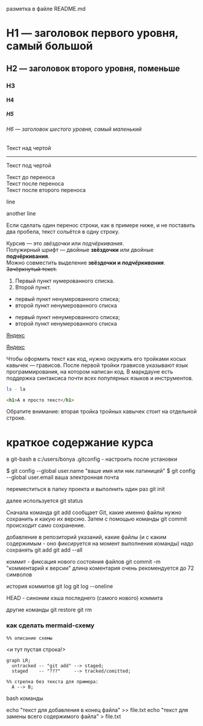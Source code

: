 разметка в файле README.md

# H1 — заголовок первого уровня, самый большой
## H2 — заголовок второго уровня, поменьше
### H3
#### H4
##### H5
###### H6 — заголовок шестого уровня, самый маленький

Текст над чертой

---

Текст под чертой 

Текст до переноса  
Текст после переноса <br>
Текст после второго переноса 

line

another line  

Если сделать один перенос строки, как в примере ниже, и не поставить два пробела, текст сольётся в одну строку.

Курсив — это *звёздочки* или _подчёркивания_.  
Полужирный шрифт — двойные **звёздочки** или двойные __подчёркивания__.  
Можно совместить выделение **звёздочки и _подчёркивания_**.  
~~Зачёркнутый текст.~~ 

1. Первый пункт нумерованного списка.
2. Второй пункт. 

* первый пункт ненумерованного списка;
* второй пункт ненумерованного списка

- первый пункт ненумерованного списка;
- второй пункт ненумерованного списка

[Яндекс](https://www.yandex.ru) 

[Яндекс](https://www.yandex.ru "Я Yandex!") 

Чтобы оформить текст как код, нужно окружить его тройками косых кавычек — грависов. После первой тройки грависов указывают язык программирования, на котором написан код. В маркдауне есть поддержка синтаксиса почти всех популярных языков и инструментов.  
```bash
ls - la
```
```html
<h1>А я просто текст</h1>
```  
Обратите внимание: вторая тройка тройных кавычек стоит на отдельной строке.

# краткое содержание курса

в git-bash
в c:/users/bonya
.gitconfig - настроить после установки

$ git config --global user.name "ваше имя или ник латиницей" 
$ git config --global user.email ваша электронная почта 

переместиться в папку проекта и выполнить один раз
git init

далее используется
git status

Сначала команда git add сообщает Git, какие именно файлы нужно сохранить и какую их версию. Затем с помощью команды git commit происходит само сохранение.

добавление в репозиторий указаний, какие файлы (и с каким содержимым - оно фиксируется на момент выполнения команды) надо сохранять
git add
git add --all

коммит - фиксация нового состояния файлов
git commit -m "комментарий к версии"
длина коментария очень рекомендуется до 72 символов

история коммитов
git log
git log --oneline

HEAD - синоним хэша последнего (самого нового) коммита

другие команды
git restore
git rm


### как сделать mermaid-схему

```mermaid
%% описание схемы
```
<и тут пустая строка!> 

```mermaid
graph LR;
  untracked -- "git add" --> staged;
  staged    -- "???"     --> tracked/comitted;

%% стрелка без текста для примера: 
  A --> B;
``` 

bash команды

echo "текст для добавления в конец файла" >> file.txt
echo "текст для замены всего содержимого файла" > file.txt

